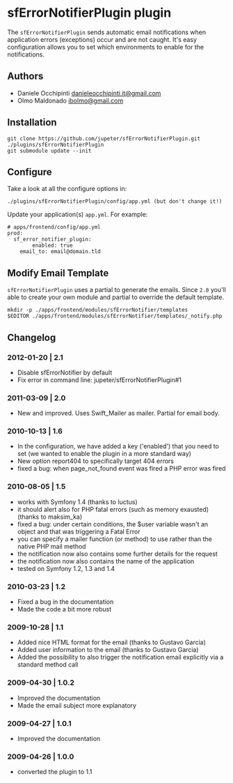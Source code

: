 sfErrorNotifierPlugin plugin
============================

The `sfErrorNotifierPlugin` sends automatic email notifications when application errors (exceptions) occur and are not caught. It's easy configuration allows you to set which environments to enable for the notifications.

Authors
-------
 
* Daniele Occhipinti <danieleocchipinti.it@gmail.com>
* Olmo Maldonado <ibolmo@gmail.com>

Installation
------------

	git clone https://github.com/jupeter/sfErrorNotifierPlugin.git ./plugins/sfErrorNotifierPlugin
	git submodule update --init

Configure
---------

Take a look at all the configure options in:

	./plugins/sfErrorNotifierPlugin/config/app.yml (but don't change it!)

Update your application(s) `app.yml`. For example:

	# apps/frontend/config/app.yml
	prod:
	  sf_error_notifier_plugin:
            enabled: true
	    email_to: email@domain.tld
			
Modify Email Template
---------------------

`sfErrorNotifierPlugin` uses a partial to generate the emails. Since `2.0` you'll able to create your own module and partial to override the default template.

	mkdir -p ./apps/frontend/modules/sfErrorNotifier/templates
	$EDITOR ./apps/frontend/modules/sfErrorNotifier/templates/_notify.php


Changelog
---------

### 2012-01-20 | 2.1
* Disable sfErrorNotifier by default
* Fix error in command line: jupeter/sfErrorNotifierPlugin#1

### 2011-03-09 | 2.0
* New and improved. Uses Swift_Mailer as mailer. Partial for email body.

### 2010-10-13 | 1.6
* In the configuration, we have added a key ('enabled') that you need to set (we wanted to enable the plugin in a more standard way)
* New option report404 to specifically target 404 errors
* fixed a bug: when page_not_found event was fired a PHP error was fired

### 2010-08-05 | 1.5
* works with Symfony 1.4 (thanks to luctus)
* it should alert also for PHP fatal errors (such as memory exausted) (thanks to maksim_ka)
* fixed a bug: under certain conditions, the $user variable wasn't an object and that was triggering a Fatal Error
* you can specify a mailer function (or method) to use rather than the native PHP mail method
* the notification now also contains some further details for the request
* the notification now also contains the name of the application
* tested on Symfony 1.2, 1.3 and 1.4

### 2010-03-23 | 1.2
* Fixed a bug in the documentation
* Made the code a bit more robust

### 2009-10-28 | 1.1
* Added nice HTML format for the email (thanks to Gustavo Garcia)
* Added user information to the email (thanks to Gustavo Garcia)
* Added the possibility to also trigger the notification email explicitly via a standard method call 

### 2009-04-30 | 1.0.2
* Improved the documentation
* Made the email subject more explanatory

### 2009-04-27 | 1.0.1
* Improved the documentation

### 2009-04-26 | 1.0.0
* converted the plugin to 1.1
